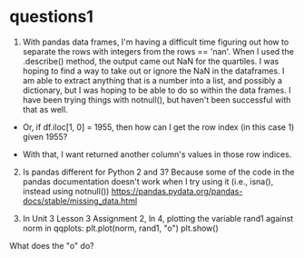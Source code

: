 # questions1

1. With pandas data frames, I'm having a difficult time figuring out how to separate the rows with integers from the rows == 'nan'. 
When I used the .describe() method, the output came out NaN for the quartiles. I was hoping to find a way to take out or ignore the NaN in the dataframes. I am able to extract anything that is a number into a list, and possibly a dictionary, but I was hoping to be able to do so within the data frames. I have been trying things with notnull(), but haven't been successful with that as well.

- Or, if df.iloc[1, 0] = 1955, then how can I get the row index (in this case 1) given 1955?

- With that, I want returned another column's values in those row indices.




2. Is pandas different for Python 2 and 3?
Because some of the code in the pandas documentation doesn't work when I try using it (i.e., isna(), instead using notnull())
https://pandas.pydata.org/pandas-docs/stable/missing_data.html



3. In Unit 3 Lesson 3 Assignment 2, ln 4, plotting the variable rand1 against norm in qqplots:
plt.plot(norm, rand1, "o") 
plt.show() 

What does the "o" do?
